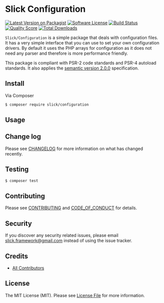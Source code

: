 # Slick Configuration

[![Latest Version on Packagist][ico-version]][link-packagist]
[![Software License][ico-license]](LICENSE.md)
[![Build Status][ico-travis]][link-travis]
[![Quality Score][ico-code-quality]][link-code-quality]
[![Total Downloads][ico-downloads]][link-downloads]

`Slick/Configuration` is a simple package that deals with configuration files. It has a very simple
interface that you can use to set your own configuration drivers. By default it uses the PHP arrays
for configuration as it does not need any parser and therefore is more performance friendly.

This package is compliant with PSR-2 code standards and PSR-4 autoload standards. It
also applies the [semantic version 2.0.0](http://semver.org) specification.

## Install

Via Composer

``` bash
$ composer require slick/configuration
```

## Usage



## Change log

Please see [CHANGELOG](CHANGELOG.md) for more information on what has changed recently.

## Testing

``` bash
$ composer test
```

## Contributing

Please see [CONTRIBUTING](CONTRIBUTING.md) and [CODE_OF_CONDUCT](CONDUCT.md) for details.

## Security

If you discover any security related issues, please email slick.framework@gmail.com instead of using the issue tracker.

## Credits

- [All Contributors][link-contributors]

## License

The MIT License (MIT). Please see [License File](LICENSE.md) for more information.

[ico-version]: https://img.shields.io/packagist/v/slick/configuration.svg?style=flat-square
[ico-license]: https://img.shields.io/badge/license-MIT-brightgreen.svg?style=flat-square
[ico-travis]: https://img.shields.io/travis/slickframework/configuration/master.svg?style=flat-square
[ico-scrutinizer]: https://img.shields.io/scrutinizer/coverage/g/slickframework/configuration.svg?style=flat-square
[ico-code-quality]: https://img.shields.io/scrutinizer/g/slickframework/configuration.svg?style=flat-square
[ico-downloads]: https://img.shields.io/packagist/dt/slick/configuration.svg?style=flat-square

[link-packagist]: https://packagist.org/packages/slick/configuration
[link-travis]: https://travis-ci.org/slickframework/configuration
[link-scrutinizer]: https://scrutinizer-ci.com/g/slickframework/configuration/code-structure
[link-code-quality]: https://scrutinizer-ci.com/g/slickframework/configuration
[link-downloads]: https://packagist.org/packages/slickframework/configuration
[link-contributors]: https://github.com/slickframework/configuration/graphs/contributors